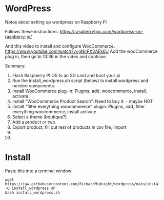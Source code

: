 # WordPress

Notes about setting up wordpress on Raspberry Pi

Follows these instructions:  https://raspberrytips.com/wordpress-on-raspberry-pi/

And this video to install and configure WooCommerce.  https://www.youtube.com/watch?v=gNnPX2AEk6U
Add the wooCommerce plug in, then go to 13:36 in the video and continue

Summary:
1) Flash Raspberry PI OS to an SD card and boot your pi
2) Run the install_wordpress.sh script (below) to install wordpress and needed components.
3) Install WooCommerce plug-in:  Plugins, add, woocommerce, install, activate.
4) Install "WooCommerce Product Search".  Need to buy it.  - maybe NOT
5) Install "filter everything woocommerce" plugin:  Plugins, add, filter everything woocommerce, install activate.
6) Select a theme (boutique?)
7) Add a product or two. 
8) Export product, fill out rest of products in csv file, Import
9)
11) 


# Install

Paste this into a terminal window:

    
    wget https://raw.githubusercontent.com/RichardMidnight/wordpress/main/install_wordpress.sh -O install_wordpress.sh
    bash install_wordpress.sh
 
